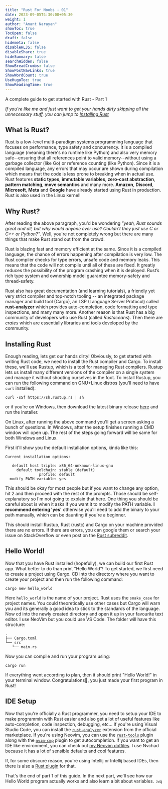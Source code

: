 ```yaml
---
title: "Rust For Noobs - 01"
date: 2023-09-05T4:30:00+05:30
weight: 1
author: "Anant Narayan"
showToc: true
TocOpen: false
draft: false
hidemeta: false
disableHLJS: false
disableShare: true
hideSummary: false
searchHidden: false
ShowBreadCrumbs: false
ShowPostNavLinks: true
ShowWordCount: true
UseHugoToc: true
ShowReadingTime: true
---
```


A complete guide to get started with Rust - Part 1

<!--more-->

*If you're like me and just want to get your hands dirty skipping all the unnecessary stuff, you can jump to [Installing Rust](#installing-rust)*

## What is Rust?
Rust is a low-level multi-paradigm systems programming language that focuses on performance, type safety and concurrency. It is a compiled language (meaning there's no runtime like Python) and also very memory safe--ensuring that all references point to valid memory--without using a garbage collector (like Go) or reference counting (like Python). Since it is a compiled language, any errors that may occur are shown during compilation which means that the code is less prone to breaking when in actual use. Rust features **static types**, **immutable variables**, **zero-cost abstraction**, **pattern matching**, **move semantics** and many more. **Amazon**, **Discord**, **Microsoft**, **Meta** and **Google** have already started using Rust in production. Rust is also used in the Linux kernel!

## Why Rust?
After reading the above paragraph, you'd be wondering *"yeah, Rust sounds great and all, but why would anyone ever use? Couldn't they just use C or C++ or Python?"*. Well, you're not completely wrong but there are many things that make Rust stand out from the crowd.

Rust is blazing fast and memory efficient at the same. Since it is a compiled language, the chance of errors happening after compilation is very low. The Rust compiler checks for type errors, unsafe code and memory leaks. This means that the code will not compile until all of these are fixed. It greatly reduces the possibility of the program crashing when it is deployed. Rust’s rich type system and ownership model guarantee memory-safety and thread-safety. 

Rust also has great documentation (and learning tutorials), a friendly yet very strict compiler and top-notch tooling -- an integrated package manager and build tool (Cargo), an LSP (Language Server Protocol) called **rust-analyzer** which provides auto-completion, code formatting and type inspections, and many many more. Another reason is that Rust has a big community of developers who use Rust (called *Rustaceans*). Then there are *crates* which are essentially libraries and tools developed by the community.

## Installing Rust
Enough reading, lets get our hands dirty! Obviously, to get started with writing Rust code, we need to install the Rust compiler and Cargo. To install these, we'll use Rustup, which is a tool for managing Rust compilers. Rustup lets us install many different versions of the compiler on a single system and manage it without shooting ourselves in the foot. To install Rustup, you can run the following command on GNU+Linux distros (you'll need to have `curl` installed):
```
curl -sSf https://sh.rustup.rs | sh
```
or if you're on Windows, then download the latest binary release [here](https://static.rust-lang.org/rustup/dist/i686-pc-windows-gnu/rustup-init.exe) and run the installer.

On Linux, after running the above command you'll get a screen asking a bunch of questions. In Windows, after the setup finishes running a CMD window will open up. The rest of the steps going forward will be same for both Windows and Linux.

First it'll show you the default installation options, kinda like this:
```
Current installation options:

   default host triple: x86_64-unknown-linux-gnu
     default toolchain: stable (default)
               profile: default
  modify PATH variable: yes
```
This should be okay for most people but if you want to change any option, hit 2 and then proceed with the rest of the prompts. Those should be self-explanatory so I'm not going to explain that here. One thing you should be careful about is when it asks if you want it to modify the PATH variable. **I recommend entering 'yes'** otherwise you'll need to add the binary to your path manually, which can be daunting if you're a beginner.

This should install Rustup, Rust (rustc) and Cargo on your machine provided there are no errors. If there are errors, you can google them or search your issue on StackOverflow or even post on the [Rust subreddit](https://reddit.com/r/rust).

## Hello World!
Now that you have Rust installed (hopefully), we can build our first Rust app. What better to do than print "Hello World"! To get started, we first need to create a project using Cargo. CD into the directory where you want to create your project and then run the following command:
```text
cargo new hello_world
```
Here `hello_world` is the name of your project. Rust uses the `snake_case` for project names. You could theoretically use other cases but Cargo will warn you and its generally a good idea to stick to the standards of the language. Now cd into the newly created directory and open it up in your favourite text editor. I use NeoVim but you could use VS Code. The folder will have this structure:
```text
.
├── Cargo.toml
└── src
   └── main.rs
```
Now you can compile and run your program using:
```text
cargo run
```

If everything went according to plan, then it should print "Hello World!" in your terminal window. Congratulations:partying_face:, you just made your first program in Rust!

## IDE Setup
Now that you're officially a Rust programmer, you need to setup your IDE to make programmin with Rust easier and also get a lot of useful features like auto-completion, code inspection, debugging, etc... If you're using Visual Studio Code, you can install the [`rust-analyzer`](https://marketplace.visualstudio.com/items?itemName=rust-lang.rust-analyzer) extension from the official marketplace. If you're using Neovim, you can use the [`rust-tools`](https://github.com/simrat39/rust-tools.nvim) plugin along with the [`nvim-cmp`](https://github.com/hrsh7th/nvim-cmp) plugin to get autocompletion. If you want to get an IDE like environment, you can check out [my Neovim dotfiles](https://github.com/anantnrg/nvchad-conf). I use Nvchad because it has a lot of sensible defaults and cool features.

If, for some obscure reason, you're using Intellij or Intellij based IDEs, then there is also a [Rust plugin](https://www.jetbrains.com/rust/) for that.

That's the end of part 1 of this guide. In the next part, we'll see how our Hello World program actually works and also learn a bit about variables. `:wq`